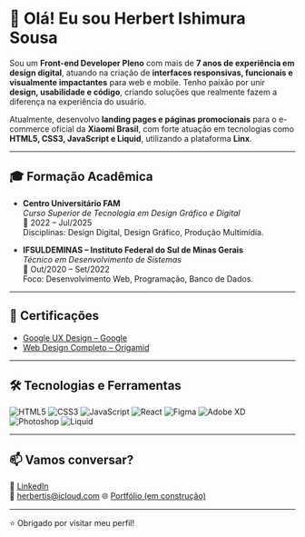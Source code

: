 # 👋 Olá! Eu sou Herbert Ishimura Sousa

Sou um **Front-end Developer Pleno** com mais de **7 anos de experiência em design digital**, atuando na criação de **interfaces responsivas, funcionais e visualmente impactantes** para web e mobile. Tenho paixão por unir **design, usabilidade e código**, criando soluções que realmente fazem a diferença na experiência do usuário.

Atualmente, desenvolvo **landing pages e páginas promocionais** para o e-commerce oficial da **Xiaomi Brasil**, com forte atuação em tecnologias como **HTML5, CSS3, JavaScript e Liquid**, utilizando a plataforma **Linx**.

---

## 🎓 Formação Acadêmica

- **Centro Universitário FAM**  
  *Curso Superior de Tecnologia em Design Gráfico e Digital*  
  📆 2022 – Jul/2025  
  Disciplinas: Design Digital, Design Gráfico, Produção Multimídia.

- **IFSULDEMINAS – Instituto Federal do Sul de Minas Gerais**  
  *Técnico em Desenvolvimento de Sistemas*  
  📆 Out/2020 – Set/2022  
  Foco: Desenvolvimento Web, Programação, Banco de Dados.

---

## 📜 Certificações

- [Google UX Design – Google](https://www.credly.com/badges/b4ce38ba-a4ca-4efd-9520-ceb912a8a743/linked_in_profile)
- [Web Design Completo – Origamid](https://www.origamid.com/certificate/9c1e95f0)
---

## 🛠️ Tecnologias e Ferramentas

![HTML5](https://img.shields.io/badge/HTML5-E34F26?style=flat&logo=html5&logoColor=white)
![CSS3](https://img.shields.io/badge/CSS3-1572B6?style=flat&logo=css3&logoColor=white)
![JavaScript](https://img.shields.io/badge/JavaScript-F7DF1E?style=flat&logo=javascript&logoColor=black)
![React](https://img.shields.io/badge/React-20232A?style=flat&logo=react&logoColor=61DAFB)
![Figma](https://img.shields.io/badge/Figma-F24E1E?style=flat&logo=figma&logoColor=white)
![Adobe XD](https://img.shields.io/badge/Adobe%20XD-FF61F6?style=flat&logo=adobexd&logoColor=white)
![Photoshop](https://img.shields.io/badge/Adobe%20Photoshop-31A8FF?style=flat&logo=adobephotoshop&logoColor=white)
![Liquid](https://img.shields.io/badge/Liquid-000000?style=flat&logo=shopify&logoColor=white)

---

## 📫 Vamos conversar?

📍 [LinkedIn](https://www.linkedin.com/in/herbertsousa/)  
📧 herbertis@icloud.com
🌐 [Portfólio (em construção)](https://github.com/herbertis)

---

⭐ Obrigado por visitar meu perfil!
